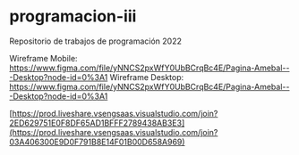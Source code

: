 # programacion-iii
Repositorio de trabajos de programación 2022

Wireframe Mobile: https://www.figma.com/file/yNNCS2pxWfY0UbBCrqBc4E/Pagina-Amebal---Desktop?node-id=0%3A1 
Wireframe Desktop: https://www.figma.com/file/yNNCS2pxWfY0UbBCrqBc4E/Pagina-Amebal---Desktop?node-id=0%3A1

[https://prod.liveshare.vsengsaas.visualstudio.com/join?2ED629751E0F8DF65AD1BFFF2789438AB3E3](https://prod.liveshare.vsengsaas.visualstudio.com/join?03A406300E9D0F791B8E14F01B00D658A969)

